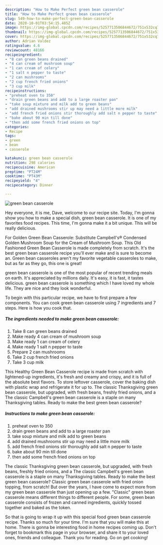 ```yaml
---
description: "How to Make Perfect green bean casserole"
title: "How to Make Perfect green bean casserole"
slug: 549-how-to-make-perfect-green-bean-casserole
date: 2020-10-01T03:54:15.485Z
image: https://img-global.cpcdn.com/recipes/5257713506844672/751x532cq70/green-bean-casserole-recipe-main-photo.jpg
thumbnail: https://img-global.cpcdn.com/recipes/5257713506844672/751x532cq70/green-bean-casserole-recipe-main-photo.jpg
cover: https://img-global.cpcdn.com/recipes/5257713506844672/751x532cq70/green-bean-casserole-recipe-main-photo.jpg
author: Adrian Valdez
ratingvalue: 4.6
reviewcount: 48166
recipeingredient:
- "8 can green beans drained"
- "4 can cream of mushroom soup"
- "1 can cream of celery"
- "1 salt n pepper to taste"
- "2 can mushrooms"
- "2 cup french fried onions"
- "3 cup milk"
recipeinstructions:
- "preheat oven to 350"
- "drain green beans and add to a large roaster pan"
- "take soup mixture and milk add to green beans"
- "add drained mushrooms stir up may need a little more milk"
- "add french fried onions stir thoroughly add salt n pepper to taste"
- "bake about 90 min till done"
- "then add some french fried onions on top"
categories:
- Recipe
tags:
- green
- bean
- casserole

katakunci: green bean casserole 
nutrition: 298 calories
recipecuisine: American
preptime: "PT24M"
cooktime: "PT43M"
recipeyield: "4"
recipecategory: Dinner

---
```



![green bean casserole](https://img-global.cpcdn.com/recipes/5257713506844672/751x532cq70/green-bean-casserole-recipe-main-photo.jpg)

Hey everyone, it is me, Dave, welcome to our recipe site. Today, I'm gonna show you how to make a special dish, green bean casserole. It is one of my favorites food recipes. This time, I'm gonna make it a bit unique. This will be really delicious.

For Golden Green Bean Casserole: Substitute Campbell&#39;s® Condensed Golden Mushroom Soup for the Cream of Mushroom Soup. This Old Fashioned Green Bean Casserole is made completely from scratch. It&#39;s the best green bean casserole recipe you&#39;ll ever make and is sure to become an. Green bean casseroles aren&#39;t my favorite vegetable casseroles to make, but as far as they go, this one is great!

green bean casserole is one of the most popular of recent trending meals on earth. It's appreciated by millions daily. It's easy, it is fast, it tastes delicious. green bean casserole is something which I have loved my whole life. They are nice and they look wonderful.


To begin with this particular recipe, we have to first prepare a few components. You can cook green bean casserole using 7 ingredients and 7 steps. Here is how you cook that.

<!--inarticleads1-->

##### The ingredients needed to make green bean casserole:

1. Take 8 can green beans drained
1. Make ready 4 can cream of mushroom soup
1. Make ready 1 can cream of celery
1. Make ready 1 salt n pepper to taste
1. Prepare 2 can mushrooms
1. Take 2 cup french fried onions
1. Take 3 cup milk


This Healthy Green Bean Casserole recipe is made from scratch with lightened-up ingredients, it&#39;s fresh and creamy and crispy, and it is full of the absolute best flavors. To store leftover casserole, cover the baking dish with plastic wrap and refrigerate it for up to. The classic Thanksgiving green bean casserole, but upgraded, with fresh beans, freshly fried onions, and a The classic Campbell&#39;s green bean casserole is a staple on many Thanksgiving tables. Ready to make the best green bean casserole? 

<!--inarticleads2-->

##### Instructions to make green bean casserole:

1. preheat oven to 350
1. drain green beans and add to a large roaster pan
1. take soup mixture and milk add to green beans
1. add drained mushrooms stir up may need a little more milk
1. add french fried onions stir thoroughly add salt n pepper to taste
1. bake about 90 min till done
1. then add some french fried onions on top


The classic Thanksgiving green bean casserole, but upgraded, with fresh beans, freshly fried onions, and a The classic Campbell&#39;s green bean casserole is a staple on many Thanksgiving tables. Ready to make the best green bean casserole? Classic green bean casserole with fried onion topping, from scratch! But over the years, I have come to expect more from my green bean casserole than just opening up a few. &#34;Classic&#34; green bean casserole means different things to different people. For some, green bean casserole consists of frozen and canned ingredients, quickly tossed together and baked as the token. 

So that is going to wrap it up with this special food green bean casserole recipe. Thanks so much for your time. I'm sure that you will make this at home. There is gonna be interesting food in home recipes coming up. Don't forget to bookmark this page in your browser, and share it to your loved ones, friends and colleague. Thank you for reading. Go on get cooking!
